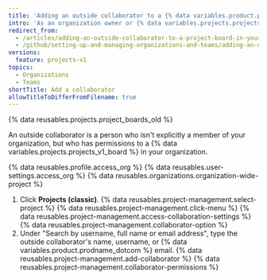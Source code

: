 ```yaml
---
title: 'Adding an outside collaborator to a {% data variables.product.prodname_project_v1 %} in your organization'
intro: 'As an organization owner or {% data variables.projects.projects_v1_board %} admin, you can add an outside collaborator and customize their permissions to a {% data variables.projects.projects_v1_board %}.'
redirect_from:
  - /articles/adding-an-outside-collaborator-to-a-project-board-in-your-organization
  - /github/setting-up-and-managing-organizations-and-teams/adding-an-outside-collaborator-to-a-project-board-in-your-organization
versions:
  feature: projects-v1
topics:
  - Organizations
  - Teams
shortTitle: Add a collaborator
allowTitleToDifferFromFilename: true
---
```


{% data reusables.projects.project_boards_old %}

An outside collaborator is a person who isn't explicitly a member of your organization, but who has permissions to a {% data variables.projects.projects_v1_board %} in your organization.

{% data reusables.profile.access_org %}
{% data reusables.user-settings.access_org %}
{% data reusables.organizations.organization-wide-project %}
1. Click **Projects (classic)**.
{% data reusables.project-management.select-project %}
{% data reusables.project-management.click-menu %}
{% data reusables.project-management.access-collaboration-settings %}
{% data reusables.project-management.collaborator-option %}
1. Under "Search by username, full name or email address", type the outside collaborator's name, username, or {% data variables.product.prodname_dotcom %} email.
{% data reusables.project-management.add-collaborator %}
{% data reusables.project-management.collaborator-permissions %}
